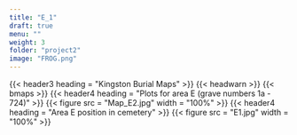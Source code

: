 ```yaml
---
title: "E_1"
draft: true
menu: ""
weight: 3
folder: "project2"
image: "FROG.png"
---
```


{{< header3 heading = "Kingston Burial Maps" >}}
{{< headwarn >}}
{{< bmaps >}}
{{< header4 heading = "Plots for area E (grave numbers 1a - 724)" >}}
{{< figure src = "Map_E2.jpg" width = "100%" >}}
{{< header4 heading = "Area E position in cemetery" >}}
{{< figure src = "E1.jpg" width = "100%" >}}














